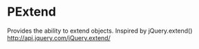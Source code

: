 PExtend
=======

Provides the ability to extend objects. Inspired by jQuery.extend() http://api.jquery.com/jQuery.extend/